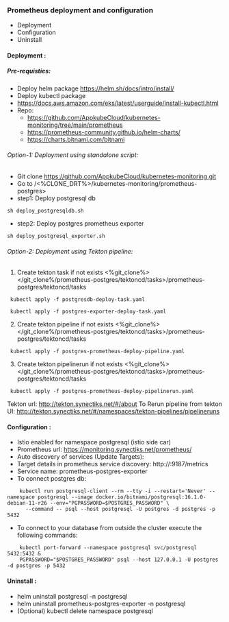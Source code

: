 ### Prometheus deployment and configuration

- Deployment 
- Configuration
- Uninstall

#### Deployment :

##### Pre-requisties: 
- Deploy helm package https://helm.sh/docs/intro/install/
- Deploy kubectl package
 -  https://docs.aws.amazon.com/eks/latest/userguide/install-kubectl.html
- Repo: 
     - https://github.com/AppkubeCloud/kubernetes-monitoring/tree/main/prometheus
     - https://prometheus-community.github.io/helm-charts/
     - https://charts.bitnami.com/bitnami

###### Option-1: Deployment using standalone script:
-   Git clone https://github.com/AppkubeCloud/kubernetes-monitoring.git
-   Go to /<%CLONE_DRT%>/kubernetes-monitoring/prometheus-postgres>
-   step1: Deploy postgresql db
```shell
sh deploy_postgresqldb.sh
```
-   step2: Deploy postgres prometheus exporter
```shell
sh deploy_postgresql_exporter.sh
```

###### Option-2: Deployment using Tekton pipeline:
 1. Create tekton task if not exists
 <%git_clone%></git_clone%/prometheus-postgres/tektoncd/tasks>/prometheus-postgres/tektoncd/tasks
```shell
 kubectl apply -f postgresdb-deploy-task.yaml
```
```shell
 kubectl apply -f postgres-exporter-deploy-task.yaml
```
 2. Create tekton pipeline if not exists
 <%git_clone%></git_clone%/prometheus-postgres/tektoncd/tasks>/prometheus-postgres/tektoncd/tasks
```shell
 kubectl apply -f postgres-prometheus-deploy-pipeline.yaml
```
 3. Create tekton pipelinerun if not exists
 <%git_clone%></git_clone%/prometheus-postgres/tektoncd/tasks>/prometheus-postgres/tektoncd/tasks
```shell
 kubectl apply -f postgres-prometheus-deploy-pipelinerun.yaml
```
 
 Tekton url: http://tekton.synectiks.net/#/about
 To Rerun pipeline from tekton UI: http://tekton.synectiks.net/#/namespaces/tekton-pipelines/pipelineruns
#### Configuration :
- Istio enabled for namespace postgresql (istio side car)
- Prometheus url: https://monitoring.synectiks.net/prometheus/
- Auto discovery of services (Update Targets):
- Target details in prometheus service discovery: http://<IP>:9187/metrics
- Service name: prometheus-postgres-exporter
- To connect postgres db: 
```shell
    kubectl run postgresql-client --rm --tty -i --restart='Never' --namespace postgresql --image docker.io/bitnami/postgresql:16.1.0-debian-11-r26 --env="PGPASSWORD=$POSTGRES_PASSWORD" \
      --command -- psql --host postgresql -U postgres -d postgres -p 5432
```
- To connect to your database from outside the cluster execute the following commands:
```shell
    kubectl port-forward --namespace postgresql svc/postgresql 5432:5432 &
    PGPASSWORD="$POSTGRES_PASSWORD" psql --host 127.0.0.1 -U postgres -d postgres -p 5432
```

#### Uninstall :

- helm uninstall postgresql -n postgresql
- helm uninstall prometheus-postgres-exporter -n postgresql
- (Optional) kubectl delete namespace postgresql
